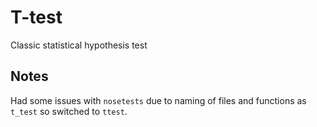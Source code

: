 # T-test
Classic statistical hypothesis test

## Notes
Had some issues with `nosetests` due to naming of files and functions as `t_test` so switched to `ttest`.
